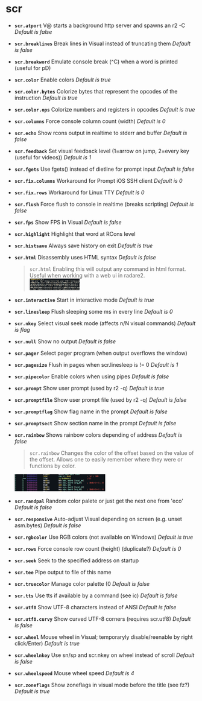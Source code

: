 <!-- TITLE: scr -->

# scr

- **`scr.atport`** V@ starts a background http server and spawns an r2 -C _Default is false_
- **`scr.breaklines`** Break lines in Visual instead of truncating them _Default is false_
- **`scr.breakword`** Emulate console break (^C) when a word is printed (useful for pD)
- **`scr.color`** Enable colors _Default is true_
- **`scr.color.bytes`** Colorize bytes that represent the opcodes of the instruction _Default is true_
- **`scr.color.ops`** Colorize numbers and registers in opcodes _Default is true_
- **`scr.columns`** Force console column count (width) _Default is 0_
- **`scr.echo`** Show rcons output in realtime to stderr and buffer _Default is false_
- **`scr.feedback`** Set visual feedback level (1=arrow on jump, 2=every key (useful for videos)) _Default is 1_
- **`scr.fgets`** Use fgets() instead of dietline for prompt input _Default is false_
- **`scr.fix.columns`** Workaround for Prompt iOS SSH client _Default is 0_
- **`scr.fix.rows`** Workaround for Linux TTY _Default is 0_
- **`scr.flush`** Force flush to console in realtime (breaks scripting) _Default is false_
- **`scr.fps`** Show FPS in Visual _Default is false_
- **`scr.highlight`** Highlight that word at RCons level
- **`scr.histsave`** Always save history on exit _Default is true_
- **`scr.html`** Disassembly uses HTML syntax _Default is false_
	> `scr.html` Enabling this will output any command in html format. Useful when working with a web ui in radare2.
		<img src="/uploads/small-e/scr-html.png" width="30%">
- **`scr.interactive`** Start in interactive mode _Default is true_
- **`scr.linesleep`** Flush sleeping some ms in every line _Default is 0_
- **`scr.nkey`** Select visual seek mode (affects n/N visual commands) _Default is flag_
- **`scr.null`** Show no output _Default is false_
- **`scr.pager`** Select pager program (when output overflows the window)
- **`scr.pagesize`** Flush in pages when scr.linesleep is != 0 _Default is 1_
- **`scr.pipecolor`** Enable colors when using pipes _Default is false_
- **`scr.prompt`** Show user prompt (used by r2 -q) _Default is true_
- **`scr.promptfile`** Show user prompt file (used by r2 -q) _Default is false_
- **`scr.promptflag`** Show flag name in the prompt _Default is false_
- **`scr.promptsect`** Show section name in the prompt _Default is false_
- **`scr.rainbow`** Shows rainbow colors depending of address _Default is false_
  > `scr.rainbow` Changes the color of the offset based on the value of the offset. Allows one to easily remember where they were or functions by color.
    <img src="/uploads/small-e/rainbow.png" width="50%">

- **`scr.randpal`** Random color palete or just get the next one from 'eco' _Default is false_
- **`scr.responsive`** Auto-adjust Visual depending on screen (e.g. unset asm.bytes) _Default is false_
- **`scr.rgbcolor`** Use RGB colors (not available on Windows) _Default is true_
- **`scr.rows`** Force console row count (height) (duplicate?) _Default is 0_
- **`scr.seek`** Seek to the specified address on startup
- **`scr.tee`** Pipe output to file of this name
- **`scr.truecolor`** Manage color palette (0 _Default is false_
- **`scr.tts`** Use tts if available by a command (see ic) _Default is false_
- **`scr.utf8`** Show UTF-8 characters instead of ANSI _Default is false_
- **`scr.utf8.curvy`** Show curved UTF-8 corners (requires scr.utf8) _Default is false_
- **`scr.wheel`** Mouse wheel in Visual; temporaryly disable/reenable by right click/Enter) _Default is true_
- **`scr.wheelnkey`** Use sn/sp and scr.nkey on wheel instead of scroll _Default is false_
- **`scr.wheelspeed`** Mouse wheel speed _Default is 4_
- **`scr.zoneflags`** Show zoneflags in visual mode before the title (see fz?) _Default is true_

<p hidden>scr.atport scr.breaklines scr.breakword scr.color scr.color.bytes scr.color.ops scr.columns scr.echo scr.feedback scr.fgets scr.fix.columns scr.fix.rows scr.flush scr.fps scr.highlight scr.histsave scr.html scr.interactive scr.linesleep scr.nkey scr.null scr.pager scr.pagesize scr.pipecolor scr.prompt scr.promptfile scr.promptflag scr.promptsect scr.rainbow scr.randpal scr.responsive scr.rgbcolor scr.rows scr.seek scr.tee scr.truecolor scr.tts scr.utf8 scr.utf8.curvy scr.wheel scr.wheelnkey scr.wheelspeed scr.zoneflags</p>